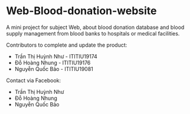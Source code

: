 # Web-Blood-donation-website
A mini project for subject Web, about blood donation database and blood supply management from blood banks to hospitals or medical facilities.  

Contributors to complete and update the product:
- Trần Thị Huỳnh Như	-	ITITIU19174 
- Đỗ Hoàng Nhung	 -	ITITIU19176
- Nguyễn Quốc Bảo		-	ITITIU19081 


Contact via Facebook:
- Trần Thị Huỳnh Như	
- Đỗ Hoàng Nhung	
- Nguyễn Quốc Bảo		

